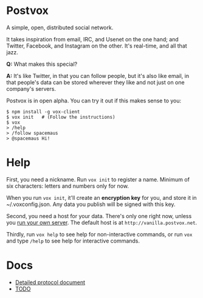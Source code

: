 Postvox
==========
A simple, open, distributed social network.

It takes inspiration from email, IRC, and Usenet on the one hand; and Twitter,
Facebook, and Instagram on the other.  It's real-time, and all that jazz.

**Q:** What makes this special?

**A:** It's like Twitter, in that you can follow people, but it's also like
email, in that people's data can be stored wherever they like and not just on
one company's servers.

Postvox is in open alpha.  You can try it out if this makes sense to you:

    $ npm install -g vox-client
    $ vox init   # (Follow the instructions)
    $ vox
    > /help
    > /follow spacemaus
    > @spacemaus Hi!


Help
=======
First, you need a nickname.  Run `vox init` to register a name.  Minimum of six
characters: letters and numbers only for now.

When you run `vox init`, it'll create an **encryption key** for you, and store
it in ~/.voxconfig.json.  Any data you publish will be signed with this key.

Second, you need a host for your data.  There's only one right now, unless you
[run your own server](server/README.md).  The default host is at
`http://vanilla.postvox.net`.

Thirdly, run `vox help` to see help for non-interactive commands, or run `vox`
and type `/help` to see help for interactive commands.


Docs
=======
- [Detailed protocol document](Protocol.md)
- [TODO](TODO.md)
